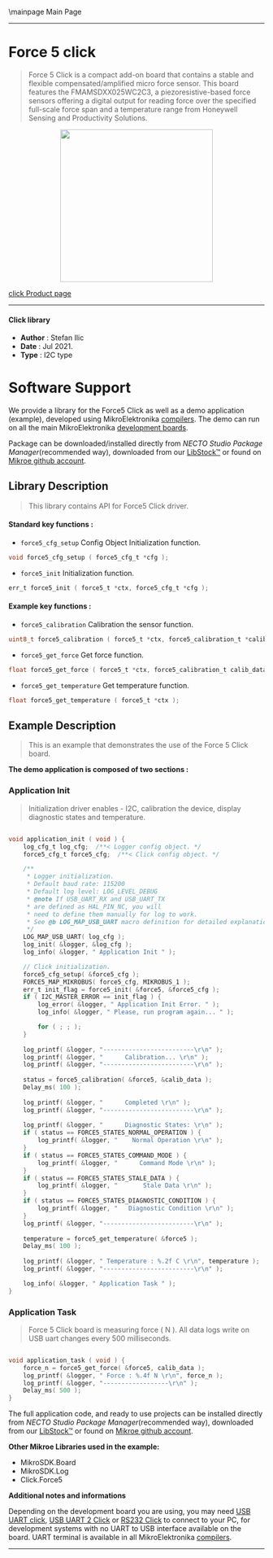 \mainpage Main Page

---
# Force 5 click

> Force 5 Click is a compact add-on board that contains a stable and flexible compensated/amplified micro force sensor. This board features the FMAMSDXX025WC2C3, a piezoresistive-based force sensors offering a digital output for reading force over the specified full-scale force span and a temperature range from Honeywell Sensing and Productivity Solutions.

<p align="center">
  <img src="https://download.mikroe.com/images/click_for_ide/force5_click.png" height=300px>
</p>

[click Product page](https://www.mikroe.com/force-5-click)

---


#### Click library

- **Author**        : Stefan Ilic
- **Date**          : Jul 2021.
- **Type**          : I2C type


# Software Support

We provide a library for the Force5 Click
as well as a demo application (example), developed using MikroElektronika
[compilers](https://www.mikroe.com/necto-studio).
The demo can run on all the main MikroElektronika [development boards](https://www.mikroe.com/development-boards).

Package can be downloaded/installed directly from *NECTO Studio Package Manager*(recommended way), downloaded from our [LibStock&trade;](https://libstock.mikroe.com) or found on [Mikroe github account](https://github.com/MikroElektronika/mikrosdk_click_v2/tree/master/clicks).

## Library Description

> This library contains API for Force5 Click driver.

#### Standard key functions :

- `force5_cfg_setup` Config Object Initialization function.
```c
void force5_cfg_setup ( force5_cfg_t *cfg );
```

- `force5_init` Initialization function.
```c
err_t force5_init ( force5_t *ctx, force5_cfg_t *cfg );
```

#### Example key functions :

- `force5_calibration` Calibration the sensor function.
```c
uint8_t force5_calibration ( force5_t *ctx, force5_calibration_t *calib_data );
```

- `force5_get_force` Get force function.
```c
float force5_get_force ( force5_t *ctx, force5_calibration_t calib_data );
```

- `force5_get_temperature` Get temperature function.
```c
float force5_get_temperature ( force5_t *ctx );
```

## Example Description

> This is an example that demonstrates the use of the Force 5 Click board.

**The demo application is composed of two sections :**

### Application Init

> Initialization driver enables - I2C, calibration the device, display diagnostic states and temperature.

```c

void application_init ( void ) {
    log_cfg_t log_cfg;  /**< Logger config object. */
    force5_cfg_t force5_cfg;  /**< Click config object. */

    /** 
     * Logger initialization.
     * Default baud rate: 115200
     * Default log level: LOG_LEVEL_DEBUG
     * @note If USB_UART_RX and USB_UART_TX 
     * are defined as HAL_PIN_NC, you will 
     * need to define them manually for log to work. 
     * See @b LOG_MAP_USB_UART macro definition for detailed explanation.
     */
    LOG_MAP_USB_UART( log_cfg );
    log_init( &logger, &log_cfg );
    log_info( &logger, " Application Init " );

    // Click initialization.
    force5_cfg_setup( &force5_cfg );
    FORCE5_MAP_MIKROBUS( force5_cfg, MIKROBUS_1 );
    err_t init_flag = force5_init( &force5, &force5_cfg );
    if ( I2C_MASTER_ERROR == init_flag ) {
        log_error( &logger, " Application Init Error. " );
        log_info( &logger, " Please, run program again... " );

        for ( ; ; );
    }
    
    log_printf( &logger, "-------------------------\r\n" );
    log_printf( &logger, "      Calibration... \r\n" );
    log_printf( &logger, "-------------------------\r\n" );
    
    status = force5_calibration( &force5, &calib_data );
    Delay_ms( 100 );
    
    log_printf( &logger, "      Completed \r\n" );
    log_printf( &logger, "-------------------------\r\n" );
    
    log_printf( &logger, "      Diagnostic States: \r\n" );
    if ( status == FORCE5_STATES_NORMAL_OPERATION ) {
        log_printf( &logger, "    Normal Operation \r\n" );
    }
    if ( status == FORCE5_STATES_COMMAND_MODE ) {
        log_printf( &logger, "      Command Mode \r\n" );
    }
    if ( status == FORCE5_STATES_STALE_DATA ) {
        log_printf( &logger, "       Stale Data \r\n" );
    }
    if ( status == FORCE5_STATES_DIAGNOSTIC_CONDITION ) {
        log_printf( &logger, "   Diagnostic Condition \r\n" );
    }
    log_printf( &logger, "-------------------------\r\n" );
    
    temperature = force5_get_temperature( &force5 );
    Delay_ms( 100 );
    
    log_printf( &logger, " Temperature : %.2f C \r\n", temperature );
    log_printf( &logger, "-------------------------\r\n" );

    log_info( &logger, " Application Task " );
}

```

### Application Task

> Force 5 Click board is measuring force ( N ). All data logs write on USB uart changes every 500 milliseconds.

```c

void application_task ( void ) {
    force_n = force5_get_force( &force5, calib_data );
    log_printf( &logger, " Force : %.4f N \r\n", force_n );
    log_printf( &logger, "------------------\r\n" );
    Delay_ms( 500 );
}

```


The full application code, and ready to use projects can be installed directly from *NECTO Studio Package Manager*(recommended way), downloaded from our [LibStock&trade;](https://libstock.mikroe.com) or found on [Mikroe github account](https://github.com/MikroElektronika/mikrosdk_click_v2/tree/master/clicks).

**Other Mikroe Libraries used in the example:**

- MikroSDK.Board
- MikroSDK.Log
- Click.Force5

**Additional notes and informations**

Depending on the development board you are using, you may need
[USB UART click](https://www.mikroe.com/usb-uart-click),
[USB UART 2 Click](https://www.mikroe.com/usb-uart-2-click) or
[RS232 Click](https://www.mikroe.com/rs232-click) to connect to your PC, for
development systems with no UART to USB interface available on the board. UART
terminal is available in all MikroElektronika
[compilers](https://shop.mikroe.com/compilers).

---
